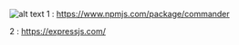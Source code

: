 ![alt text](https://miro.medium.com/max/680/1*gPQDzHAT_df9y6491dhxag.png)
1 : https://www.npmjs.com/package/commander

2 : https://expressjs.com/


